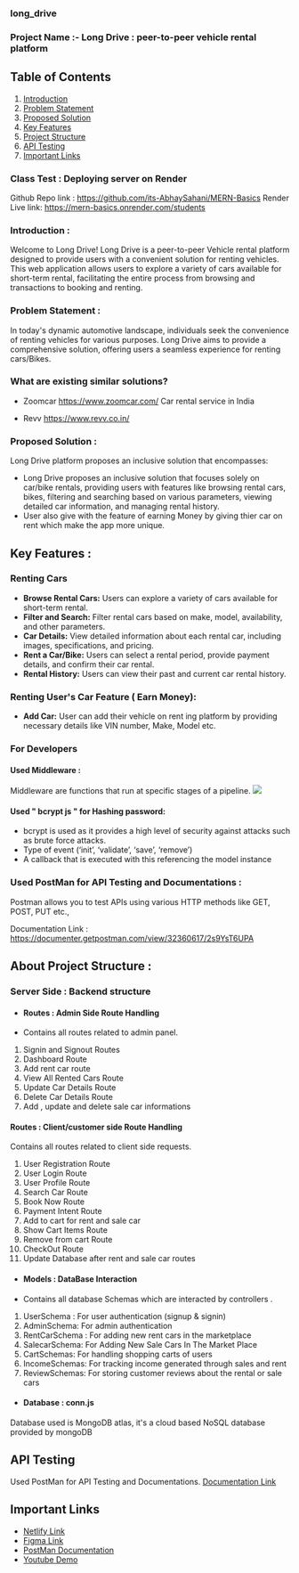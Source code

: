 ### long_drive


### Project Name :-  Long Drive : peer-to-peer vehicle rental  platform

## Table of Contents
1. [Introduction](#introduction)
2. [Problem Statement](#problem-statement)
3. [Proposed Solution](#proposed-solution)
4. [Key Features](#key-features)
5. [Project Structure](#project-structure)
6. [API Testing](#api-testing)
7. [Important Links](#important-links)


### Class Test : Deploying server on Render
Github Repo link : https://github.com/its-AbhaySahani/MERN-Basics
Render Live link: https://mern-basics.onrender.com/students


### Introduction :
Welcome to Long Drive! Long Drive is a peer-to-peer Vehicle rental platform designed to provide users with a convenient solution for renting vehicles. This web application allows users to explore a variety of cars available for short-term rental, facilitating the entire process from browsing and transactions to booking and renting.


### Problem Statement :
In today's dynamic automotive landscape, individuals seek the convenience of renting vehicles for various purposes. Long Drive aims to provide a comprehensive solution, offering users a seamless experience for renting cars/Bikes.



### What are existing similar solutions?

- Zoomcar  https://www.zoomcar.com/
Car rental service in India

- Revv    https://www.revv.co.in/




### Proposed Solution :


Long Drive platform proposes an inclusive solution that encompasses:

- Long Drive proposes an inclusive solution that focuses solely on car/bike rentals, providing users with features like browsing rental cars, bikes,  filtering and searching based on various parameters, viewing detailed car information, and managing rental history.
- User also give with the feature of earning Money by giving thier car on rent which make the app more unique.

## Key Features :

### Renting Cars

- **Browse Rental Cars:** Users can explore a variety of cars available for short-term rental.
- **Filter and Search:** Filter rental cars based on make, model, availability, and other parameters.
- **Car Details:** View detailed information about each rental car, including images, specifications, and pricing.
- **Rent a Car/Bike:** Users can select a rental period, provide payment details, and confirm their car rental.
- **Rental History:** Users can view their past and current car rental history.

### Renting User's Car Feature ( Earn Money): 
- **Add Car:** User can add their vehicle on rent ing platform by providing necessary details like VIN number, Make, Model etc.



### For Developers
#### Used Middleware : 
Middleware are functions that run at specific stages of a pipeline.
![](https://cdn-media-1.freecodecamp.org/images/0*iZwmyy25FSxuxXlH.)


#### Used " bcrypt js " for Hashing password:

- bcrypt is used as it provides a high level of security against attacks such as brute force attacks.
- Type of event (‘init’, ‘validate’, ‘save’, ‘remove’)
- A callback that is executed with this referencing the model instance

### Used PostMan  for API Testing and Documentations :
Postman allows you to test APIs using various HTTP methods like GET, POST, PUT etc.,

Documentation Link : https://documenter.getpostman.com/view/32360617/2s9YsT6UPA 



## About Project Structure :

### Server Side : Backend structure
- #### Routes : Admin Side  Route Handling
- Contains all routes related to admin panel.
1. Signin and Signout Routes
2.  Dashboard Route
3. Add rent car route
4.  View All Rented Cars Route
5. Update Car Details Route
6. Delete Car Details Route
7. Add , update and delete sale car informations 

#### Routes : Client/customer side  Route Handling
Contains all routes related to client side requests.
1. User Registration Route
2. User Login Route
3. User Profile Route
4. Search Car Route
5. Book Now Route
6. Payment Intent Route
7. Add to cart for rent and sale car 
8. Show Cart Items Route
9. Remove from cart Route
10. CheckOut Route
11. Update Database after rent and sale car routes


- #### Models : DataBase Interaction
- Contains all database Schemas which are interacted by controllers .
1. UserSchema :  For user authentication (signup & signin)
2. AdminSchema: For admin authentication 
3. RentCarSchema   : For adding new rent cars in the marketplace
4. SalecarSchema:  For Adding New Sale Cars In The Market Place
5. CartSchemas:  For handling shopping carts of users
6. IncomeSchemas:   For tracking income generated through sales and rent
7. ReviewSchemas:  For storing customer reviews about the rental or sale cars

- #### Database : conn.js
Database used is MongoDB atlas, it's a cloud based NoSQL database provided by mongoDB

## API Testing
Used PostMan for API Testing and Documentations.
[Documentation Link](https://documenter.getpostman.com/view/32360617/2s9YsT6UPA)

## Important Links
- [Netlify Link](https://longdrive.netlify.app/)
- [Figma Link](https://www.figma.com/file/vLmZi6o35G3naNwTovaxiB/LongDrive?type=design&node-id=0%3A1&mode=design&t=TiCNMu5MSFDYYs1r-1)
- [PostMan Documentation](https://documenter.getpostman.com/view/32360617/2s9YsT6UPA)
- [Youtube Demo](https://www.youtube.com/watch?v=NLOMU4ItkOs)






